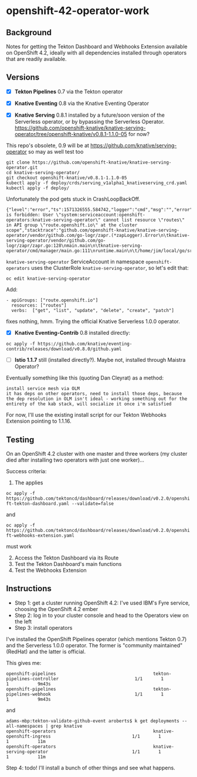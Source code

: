 # openshift-42-operator-work

## Background

Notes for getting the Tekton Dashboard and Webhooks Extension available on OpenShift 4.2, ideally with all dependencies installed through operators that are readily available.

## Versions

- [x] **Tekton Pipelines** 0.7 via the Tekton operator
- [x] **Knative Eventing** 0.8 via the Knative Eventing Operator


- [x] **Knative Serving** 0.8.1 installed by a future/soon version of the Serverless operator, or by bypassing the Serverless Operator. https://github.com/openshift-knative/knative-serving-operator/tree/openshift-knative/v0.8.1-1.1.0-05 for now?

This repo's obsolete, 0.9 will be at https://github.com/knative/serving-operator so may as well test too

```
git clone https://github.com/openshift-knative/knative-serving-operator.git
cd knative-serving-operator/
git checkout openshift-knative/v0.8.1-1.1.0-05
kubectl apply -f deploy/crds/serving_v1alpha1_knativeserving_crd.yaml
kubectl apply -f deploy/
```

Unfortunately the pod gets stuck in CrashLoopBackOff.

```
{"level":"error","ts":1571326555.584742,"logger":"cmd","msg":"","error":"routes.route.openshift.io is forbidden: User \"system:serviceaccount:openshift-operators:knative-serving-operator\" cannot list resource \"routes\" in API group \"route.openshift.io\" at the cluster scope","stacktrace":"github.com/openshift-knative/knative-serving-operator/vendor/github.com/go-logr/zapr.(*zapLogger).Error\n\tknative-serving-operator/vendor/github.com/go-logr/zapr/zapr.go:128\nmain.main\n\tknative-serving-operator/cmd/manager/main.go:111\nruntime.main\n\t/home/jim/local/go/src/runtime/proc.go:200"}
```

`knative-serving-operator` ServiceAccount in namespace `openshift-operators` uses the ClusterRole `knative-serving-operator`, so let's edit that:

`oc edit knative-serving-operator`

Add:

```
- apiGroups: ["route.openshift.io"]
  resources: ["routes"]
  verbs:  ["get", "list", "update", "delete", "create", "patch"]
  ```
  
fixes nothing, hmm. Trying the official Knative Serverless 1.0.0 operator.

- [x] **Knative Eventing-Contrib** 0.8 installed directly: 

`oc apply -f https://github.com/knative/eventing-contrib/releases/download/v0.8.0/github.yaml`

- [ ] **Istio 1.1.7** still (installed directly?). Maybe not, installed through Maistra Operator?

Eventually something like this (quoting Dan Cleyrat) as a method:

```
install service mesh via OLM
it has deps on other operators, need to install those deps, because the dep resolution in OLM isn't ideal - working something out for the entirety of the kab stack, will socialize it once i'm satisfied
```

For now, I'll use the existing install script for our Tekton Webhooks Extension pointing to 1.1.16.

## Testing

On an OpenShift 4.2 cluster with one master and three workers (my cluster died after installing two operators with just one worker)...

Success criteria:

1. The applies

`oc apply -f https://github.com/tektoncd/dashboard/releases/download/v0.2.0/openshift-tekton-dashboard.yaml --validate=false`

and

`oc apply -f https://github.com/tektoncd/dashboard/releases/download/v0.2.0/openshift-webhooks-extension.yaml`

must work

2. Access the Tekton Dashboard via its Route
3. Test the Tekton Dashboard's main functions
4. Test the Webhooks Extension

## Instructions

- Step 1: get a cluster running OpenShift 4.2: I've used IBM's Fyre service, choosing the OpenShift 4.2 ember
- Step 2: log in to your cluster console and head to the Operators view on the left
- Step 3: install operators

I've installed the OpenShift Pipelines operator (which mentions Tekton 0.7) and the Serverless 1.0.0 operator. The former is "community maintained" (RedHat) and the latter is official.

This gives me:

```
openshift-pipelines                                     tekton-pipelines-controller                             1/1       1            1           9m43s
openshift-pipelines                                     tekton-pipelines-webhook                                1/1       1            1           9m43s
```

and

```
adams-mbp:tekton-validate-github-event aroberts$ k get deployments --all-namespaces | grep knative
openshift-operators                                     knative-openshift-ingress                               1/1       1            1           11m
openshift-operators                                     knative-serving-operator                                1/1       1            1           11m
```

Step 4: todo! I'll install a bunch of other things and see what happens.
